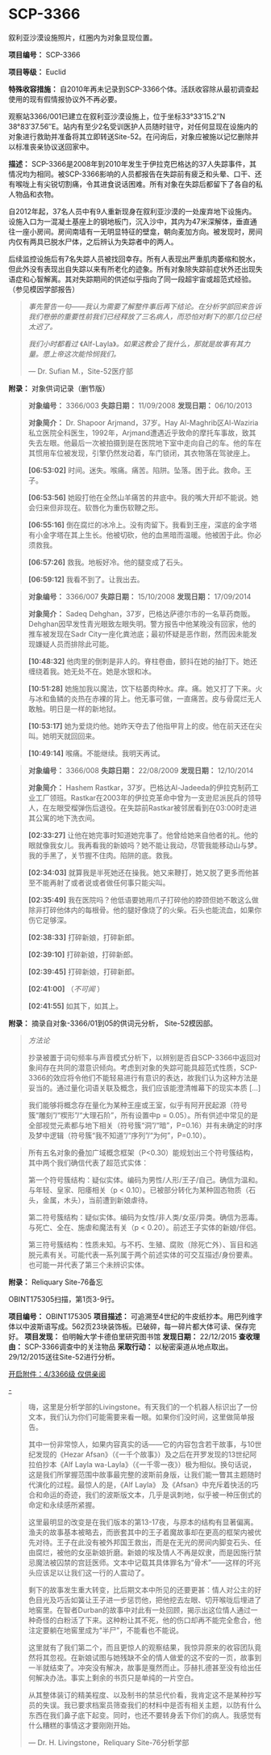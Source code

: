# SCP-3366
                        




叙利亚沙漠设施照片，红圈内为对象显现位置。



**项目编号：** SCP-3366

**项目等级：** Euclid

**特殊收容措施：** 自2010年再未记录到SCP-3366个体。活跃收容除从最初调查起使用的现有假情报协议外不再必要。

观察站3366/001已建立在叙利亚沙漠设施上，位于坐标33°33′15.2″N 38°83′37.56″E。站内有至少2名受训医护人员随时驻守，对任何显现在设施内的对象进行救助并准备将其立即转送Site-52。在问询后，对象应被施以记忆删除并以标准丧亲协议送回家中。

**描述：** SCP-3366是2008年到2010年发生于伊拉克巴格达的37人失踪事件，其情况均为相同。被SCP-3366影响的人员都报告在失踪前有疲乏和头晕、口干、还有喉咙上有尖锐切割痛，令其进食说话困难。所有对象在失踪后都留下了各自的私人物品和衣物。

自2012年起，37名人员中有9人重新现身在叙利亚沙漠的一处废弃地下设施内。设施入口为一混凝土基座上的钢地板门，沉入沙中，其内为47米深解体，垂直通往一座小房间。房间南墙有一无明显特征的壁龛，朝向麦加方向。被发现时，房间内仅有两具已脱水尸体，之后辨认为失踪者中的两人。

后续监控设施后有7名失踪人员被找回幸存。所有人表现出严重肌肉萎缩和脱水，但此外没有表现出自失踪以来有所老化的迹象。所有对象除失踪前症状外还出现失语症和心智解离。其对失踪期间的供述似乎指向了同一段超宇宙或超范式经验。（参见模因学部报告）


> *事先警告一句——我认为需要了解整件事后再下结论。在分析学部回来告诉我们卷册的重要性前我们已经释放了三名病人，而恐怕对剩下的那几位已经太迟了。* 
> 
> *我们小时都看过*  《Alf-Layla》*。如果这教会了我什么，那就是故事有其力量。愿上帝这次能怜悯我们。* 
> 
> — Dr. Sufian M.，Site-52医疗部
> 

**附录：** 对象供词记录（删节版）


> **对象编号：** 3366/003
**失踪日期：** 11/09/2008
**发现日期：** 06/10/2013
> 
> **对象简介：** Dr. Shapoor Arjmand，37岁。Hay Al-Maghrib区Al-Waziria私立医院全科医生，1992年，Arjmand遭遇近乎致命的摩托车事故，致其失去左眼。他最后一次被拍摄到是在医院地下室中走向自己的车。他的车在其惯用车位被发现，引擎仍然发动着，车门锁闭，其衣物落在驾驶座上。
> 
> **[06:53:02]**  时间。迷失。喉痛。痛苦。陷阱。坠落。困于此。救命。王子。
> 
> **[06:53:56]**  她殴打他在全然山羊痛苦的井底中。我的嘴大开却不能说。她会归来但非现在。软唇化为重伤软鞭之形。
> 
> **[06:55:16]**  倒在腐烂的冰冷上。没有肉留下。我看到王座，深底的金字塔有小金字塔在其上生长。他被切砍，他的血黑暗而温暖。他被困于此。你必须救我。
> 
> **[06:57:26]**  救我。地板好冷。他的腿变成了石头。
> 
> **[06:59:12]**  我看不到了。让我出去。
> 


> **对象编号：** 3366/007
**失踪日期：** 15/10/2008
**发现日期：** 17/09/2014
> 
> **对象简介：** Sadeq Dehghan，37岁，巴格达萨德尔市的一名草药商贩。Dehghan因早发性青光眼致左眼失明。警方报告中他某晚没有回家，他的推车被发现在Sadr City一座化粪池底；最初怀疑是恶作剧，然而因未能发现嫌疑人员而排除此可能。
> 
> **[10:48:32]**  他肉里的倒刺是非人的。脊柱卷曲，颤抖在她的抽打下。她还缠绕着我。她无处不在。她是水银和冰。
> 
> **[10:51:28]**  她施加我以魔法，饮下枯萎肉种水。痒。痛。她又打了下来。火与冰和鱼鳞的炎热在赤裸的背上。他无事可做，一直痛苦。皮与骨腐烂无人敢触。明日是一样的新地狱。
> 
> **[10:53:17]**  她为爱烧灼他。她昨天夺去了他指甲背上的皮。他在前天还在尖叫。她明天就回回来。
> 
> **[10:49:14]**  喉痛。不能继续。我明天再试。
> 


> **对象编号：** 3366/008
**失踪日期：** 22/08/2009
**发现日期：** 12/10/2014
> 
> **对象简介：** Hashem Rastkar，37岁。巴格达Al-Jadeeda的伊拉克制药工业工厂领班。Rastkar在2003年的伊拉克革命中曾为一支逊尼派民兵的领导人，在左眼受榴弹伤后退役。在失踪前Rastkar被邻居看到在03:00时走进其公寓的地下洗衣间。
> 
> **[02:33:27]**  让他在她完事时知道她完事了。他曾给她来自他者的礼。他的眼就像我女儿。我再看我的新娘吗？她不能让我动，尽管我能移动山与梦。我的手黑了，关节握不住肉。陷阱的底。救我。
> 
> **[02:34:03]**  就算我是半死她还在操我。她又来鞭打，她又脱了更多而他甚至不能再射了或者说或者做任何事只能尖叫。
> 
> **[02:35:49]**  我在医院吗？他低语要她用爪子打碎他的脖颈但她不敢这么做除非打碎他体内的每根骨。他的腿好像烧了的火柴。石头也能流血，如果你伤它足够深。
> 
> **[02:38:33]**  打碎新娘，打碎新郎。
> 
> **[02:39:10]**  打碎新娘，打碎新郎。
> 
> **[02:39:45]**  打碎新娘，打碎新郎。
> 
> **[02:41:00]**  （*不可闻* ）
> 
> **[02:41:55]**  如其下，如其上。
> 

**附录：** 摘录自对象-3366/01到05的供词元分析， Site-52模因部。


> 
> *方法论* 
> 
> 
> 抄录被置于词句频率与声音模式分析下，以辨别是否自SCP-3366中返回对象间存在共同的潜意识倾向。考虑到对象的失踪可能具超范式性质，SCP-3366的效应将令他们不能轻易进行有意识的表达，故我们认为这种方法是妥当的。通过量化词语关联及概念，我们应该能澄清帷幕下的现实本质 […]
> 


> 我们能够将概念存在量化为某种王座或王室，似乎有阿开民起源（符号簇“雕刻”/“楔形”/“大理石阶”，所有设置中p = 0.05）。所有供述中常见的是全部视觉元素都与地下相关（符号簇“洞”/“暗”，P=0.16）并有未确定的时序及梦中逻辑（符号簇“我不知道”/“序列”/“为何”，P=0.10）。
> 


> 所有五名对象的叠加广域概念框架（P<0.30）能规划出三个符号簇结构，其中两个我们确信代表了超范式实体：
> 
> 第一个符号簇结构：疑似实体。编码为男性/人形/王子/自己。确信为温和。与年轻、皇家、阳痿相关（p < 0.10）。已被部分转化为某种固态物质（石头，金属，木头），当前遭到新娘虐待。
> 
> 第二符号簇结构：疑似实体。编码为女性/非人类/女巫/异类。确信为恶毒。与死亡、全在、施虐和魔法有关（p < 0.20）。前述王子实体的新娘/伴侣。
> 
> 第三符号簇结构：性质未知。与不朽、生殖、腐败（除死亡外）、盲目和逃脱元素有关。可能代表一系列属于两个前述实体的可交互描述/身份要素。也可能一并代表了第三个未辨识实体。
> 

**附录：** Reliquary Site-76备忘



OBINT175305扫描，第1页3-9行。



**项目编号：** OBINT175305
**项目描述：** 可追溯至4世纪的牛皮纸抄本。用巴列维字体以中波斯语写成。562页23块装饰板。已破碎，每一碎片都大体可读、保存完好。
**项目发现：** 伯明翰大学卡德伯里研究图书馆
**发现日期：** 22/12/2015
**查收理由：** SCP-3366调查中的关注物品
**采取行动：** 以秘密渠道从地点取出。29/12/2015送往Site-52进行分析。


<a shape='rect' class='collapsible-block-link' href='javascript:;'>&#24320;&#21551;&#38468;&#20214;&#65306;4/3366&#32423;&#160;&#20165;&#20379;&#20146;&#38405;</a>

<a shape='rect' class='collapsible-block-link' href='javascript:;'>-</a>


> 嗨，这里是分析学部的Livingstone。有天我们的一个机器人标识出了一份文本，我们认为你们可能需要来看一眼。如果你们没时间，这里做简单报告。
> 
> 其中一份非常惊人，如果内容真实的话——它的内容包含若干故事，与10世纪发现的《Hezar Afsan》（《一千个故事》）及之后在开罗发现的13世纪阿拉伯抄本《Alf Layla wa-Layla》（《一千零一夜》）极为相似。换句话说，这是我们所掌握范围中故事最完整的波斯前身版，让我们能一瞥其主题随时代演化的过程。最惊人的是，《Alf Layla》 及《Afsan》中充斥着快活的巧合和命运的奇迹，我们的波斯版文本，几乎是讽刺地，似乎被一种压倒式的命定和永续感所紧握。
> 
> 这里最明显的改变是在我们版本的第13-17夜，与原本的结构有显著偏离。渔夫的故事基本被略去，而嵌套其中的王子着魔故事却在更高的框架内被优先对待。王子在此没有被外邦国王救出，而是在无光的房间内脚变石头、任由腐烂，被他的女巫新娘折磨。新娘的埃及情人不再是奴隶，而是因施行禁忌魔法被囚禁的宫廷医师。文本中记载其具体罪名为“骨术”——这样的坏兆头应该足以让我们这一行的人震动了。
> 
> 剩下的故事发生重大转变，比后期文本中所见的还要更甚：情人对公主的好色目光及巧舌如簧让王子进一步惩罚他，把他挖去左眼、切开喉咙后埋进了地窖里。在智者Durban的故事中对此有一处回顾，揭示出这位情人通过一种奇怪的白粉活了下来。这种粉让其不死，他的伤口却再不能完全愈合，他注定要躺在地窖里成为“半尸”，不能看也不能说。
> 
> 这里就有了我们第二个，而且更惊人的观察结果，我惊异原来的收容团队竟然将其忽视。在新娘试图与她残缺不全的情人做爱的这不安的一页，故事到一半就结束了。冲突没有解决，故事是戛然而止。莎赫扎德甚至没有给出任何解决办法。事实上剩余的书页只是单纯的一片空白。
> 
> 从其整体装订的精美程度、以及制书的禁忌代价看，我肯定这不是某种抄写员的失误。我已要求档案员筛查我们的材料中是否有相关主题，以防有什么东西在我们鼻子底下起变。同时，也还不要转身丢下你们的病人。我感觉有什么糟糕的事情这才要刚刚开始。
> 
> — Dr. H. Livingstone，Reliquary Site-76分析学部
> 






                    